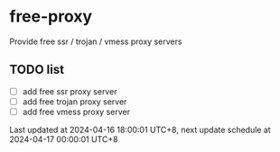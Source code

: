 
# free-proxy
Provide free ssr / trojan / vmess proxy servers


## TODO list
- [ ] add free ssr proxy server
- [ ] add free trojan proxy server
- [ ] add free vmess proxy server

Last updated at 2024-04-16 18:00:01 UTC+8, next update schedule at 2024-04-17 00:00:01 UTC+8


